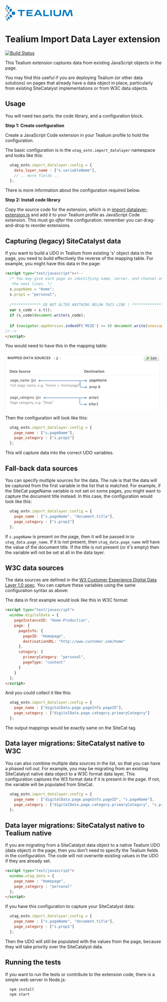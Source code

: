 ![Tealium logo](tealium-logo.png)

# Tealium Import Data Layer extension

[![Build Status](https://travis-ci.org/fiann/tealium-import-datalayer.svg?branch=master)](https://travis-ci.org/fiann/tealium-import-datalayer)

This Tealium extension captures data from existing JavaScript objects in the page.

You may find this useful if you are deploying Tealium (or other data solutions) on 
pages that already have a data object in place, particularly from existing SiteCatalyst 
implementations or from W3C data objects.

## Usage

You will need two parts: the code library, and a configuration block. 

**Step 1: Create configuration**

Create a JavaScript Code extension in your Tealium profile to hold the configuration.

The basic configuration is in the `utag_extn.import_datalayer` namespace and looks like this:

```javascript
  utag_extn.import_datalayer.config = {
    data_layer_name : ["s.variableName"],
    // .. more fields ..
  };
```

There is more information about the configuration required below.

**Step 2: Install code library**

Copy the source code for the extension, which is in 
[import-datalayer-extension.js](./lib/import-datalayer-extension.js)
and add it to your Tealium profile as JavaScript Code extension. This must go *after* the
configuration: remember you can drag-and-drop to reorder extensions.


## Capturing (legacy) SiteCatalyst data

If you want to build a UDO in Tealium from existing 's' object data in the page, you need 
to build effectively the reverse of the mapping table. For example, you might have this data 
in the page:

```html
<script type="text/javascript"><!--
  /* You may give each page an identifying name, server, and channel on
   the next lines. */
  s.pageName = "Home";
  s.prop1 = "personal";
  
  /************* DO NOT ALTER ANYTHING BELOW THIS LINE ! **************/
  var s_code = s.t();
  if (s_code)document.write(s_code);

  if (navigator.appVersion.indexOf('MSIE') >= 0) document.write(unescape('%3C') + '\!-' + '-');
//-->
</script>
```

You would need to have this in the mapping table:

![Mapping table](./mappings.png)

Then the configuration will look like this:

```javascript
  utag_extn.import_datalayer.config = {
    page_name : ["s.pageName"],
    page_category : ["s.prop1"]
  };
```

This will capture data into the correct UDO variables.

## Fall-back data sources

You can specify multiple sources for the data. The rule is that the data will be captured 
from the first variable in the list that is matched. For example, if the SiteCat pageName 
variable is not set on some pages, you might want to capture the document title instead. In 
this case, the configuration would look like this:

```javascript
  utag_extn.import_datalayer.config = {
    page_name : ["s.pageName", "document.title"],
    page_category : ["s.prop1"]
  };
```

If `s.pageName` is present on the page, then it will be passed in to `utag_data.page_name`. 
If it is not present, then `utag_data.page_name` will have the value of the document title. 
If the title is not present (or it's empty) then the variable will not be set at all in the 
data layer.


## W3C data sources

The data sources are defined in the [W3 Customer Experience Digital Data Layer 1.0 spec](w3). 
You can capture these variables using the same configuration syntax as above:

 [w3]: http://www.w3.org/2013/12/ceddl-201312.pdf

The data in first example would look like this in W3C format:

```html
<script type="text/javascript">
  window.digitalData = {
    pageInstanceID: "Home-Production",
    page: {
      pageInfo: {
        pageID: "Homepage",
        destinationURL: "http://www.customer.com/home"
      },
      category: {
        primaryCategory: "personal",
        pageType: "content"
      }
    }
  };
</script>
```

And you could collect it like this:

```javascript
  utag_extn.import_datalayer.config = {
    page_name : ["digitalData.page.pageInfo.pageID"],
    page_category : ["digitalData.page.category.primaryCategory"]
  };
```

The output mappings would be exactly same on the SiteCat tag.

## Data layer migrations: SiteCatalyst native to W3C

You can also combine multiple data sources in the list, so that you can have a phased 
roll out. For example, you may be migrating from an existing SiteCatalyst native data 
object to a W3C format data layer, This configuration captures the W3 format data if it 
is present in the page. If not, the variable will be populated from SiteCat.

```javascript
  utag_extn.import_datalayer.config = {
    page_name : ["digitalData.page.pageInfo.pageID", "s.pageName"],
    page_category : ["digitalData.page.category.primaryCategory", "s.prop1"]
  };
```


## Data layer migrations: SiteCatalyst native to Tealium native

If you are migrating from a SiteCatalyst data object to a native Tealium UDO (data object) 
in the page, then you don't need to specify the Tealium fields in the configuration. The
code will not overwrite existing values in the UDO if they are already set.

```html
<script type="text/javascript">
  window.utag_data = {
    page_name : "Homepage",
    page_category : "personal"
  };
</script>
```

If you have this configuration to capture your SiteCatalyst data:

```javascript
  utag_extn.import_datalayer.config = {
    page_name : ["s.pageName", "document.title"],
    page_category : ["s.prop1"]
  };
```

Then the UDO will still be populated with the values from the page, because they will take
priority over the SiteCatalyst data.


## Running the tests

If you want to run the tests or contribute to the extension code, there is a simple web server
in Node.js:

```
  npm install
  npm start
```

